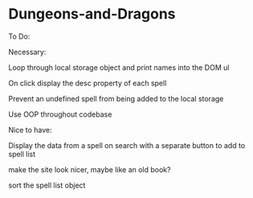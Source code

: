 # Dungeons-and-Dragons
To Do:

Necessary:

Loop through local storage object and print names into the DOM ul

On click display the desc property of each spell

Prevent an undefined spell from being added to the local storage

Use OOP throughout codebase

Nice to have:

Display the data from a spell on search with a separate button to add to spell list

make the site look nicer, maybe like an old book?

sort the spell list object


